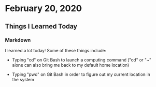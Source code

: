 # February 20, 2020

## Things I Learned Today

### Markdown

I learned a lot today! Some of these things include:

- Typing "cd" on Git Bash to launch a computing command ("cd" or "~" alone can also bring me back to my default home location)

- Typing "pwd" on Git Bash in order to figure out my current location in the system

